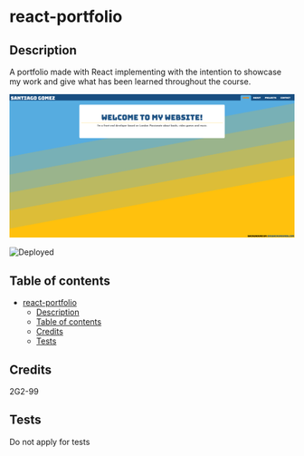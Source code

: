 # react-portfolio

## Description

A portfolio made with React implementing with the intention to showcase my work and give what has been learned throughout the course.

![react-portfolio deployed](public/static_assets/images/home-screenshot.png)

![Deployed](https://santiago-gomez.netlify.app/)

## Table of contents

- [react-portfolio](#react-portfolio)
  - [Description](#description)
  - [Table of contents](#table-of-contents)
  - [Credits](#credits)
  - [Tests](#tests)

## Credits

2G2-99

## Tests

Do not apply for tests
